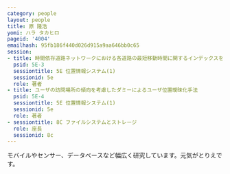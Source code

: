 ```yaml
---
category: people
layout: people
title: 原 隆浩
yomi: ハラ タカヒロ
pageid: '4004'
emailhash: 95fb186f440d026d915a9aa646bb0c65
session:
- title: 時間依存道路ネットワークにおける各道路の最短移動時間に関するインデックスを用いたk最近傍検索手法
  psid: 5E-3
  sessiontitle: 5E 位置情報システム(1)
  sessionid: 5e
  role: 著者
- title: ユーザの訪問場所の傾向を考慮したダミーによるユーザ位置曖昧化手法
  psid: 5E-4
  sessiontitle: 5E 位置情報システム(1)
  sessionid: 5e
  role: 著者
- sessiontitle: 8C ファイルシステムとストレージ
  role: 座長
  sessionid: 8c
---
```

モバイルやセンサー、データベースなど幅広く研究しています。元気がとりえです。